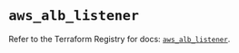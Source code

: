 # `aws_alb_listener`

Refer to the Terraform Registry for docs: [`aws_alb_listener`](https://registry.terraform.io/providers/hashicorp/aws/5.60.0/docs/resources/alb_listener).
